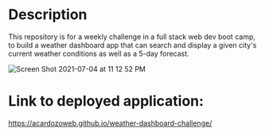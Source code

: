 # Description
This repository is for a weekly challenge in a full stack web dev boot camp, to build a weather dashboard app that can search and display a given city's current weather conditions as well as a 5-day forecast.

![Screen Shot 2021-07-04 at 11 12 52 PM](https://user-images.githubusercontent.com/83983013/124412917-90ea5b00-dd1d-11eb-8bbd-18f41c21fdae.png)

# Link to deployed application:
https://acardozoweb.github.io/weather-dashboard-challenge/
